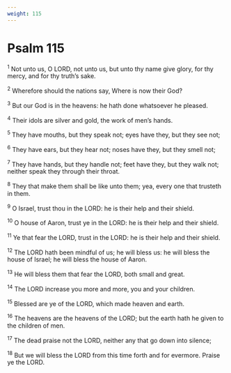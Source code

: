 ```yaml
---
weight: 115
---
```


# Psalm 115

<sup>1</sup> Not unto us, O LORD, not unto us, but unto thy name give glory, for thy mercy, and for thy truth’s sake. 

<sup>2</sup> Wherefore should the nations say, Where is now their God? 

<sup>3</sup> But our God is in the heavens: he hath done whatsoever he pleased. 

<sup>4</sup> Their idols are silver and gold, the work of men’s hands. 

<sup>5</sup> They have mouths, but they speak not; eyes have they, but they see not; 

<sup>6</sup> They have ears, but they hear not; noses have they, but they smell not; 

<sup>7</sup> They have hands, but they handle not; feet have they, but they walk not; neither speak they through their throat. 

<sup>8</sup> They that make them shall be like unto them; yea, every one that trusteth in them. 

<sup>9</sup> O Israel, trust thou in the LORD: he is their help and their shield. 

<sup>10</sup> O house of Aaron, trust ye in the LORD: he is their help and their shield. 

<sup>11</sup> Ye that fear the LORD, trust in the LORD: he is their help and their shield. 

<sup>12</sup> The LORD hath been mindful of us; he will bless us: he will bless the house of Israel; he will bless the house of Aaron. 

<sup>13</sup> He will bless them that fear the LORD, both small and great. 

<sup>14</sup> The LORD increase you more and more, you and your children. 

<sup>15</sup> Blessed are ye of the LORD, which made heaven and earth. 

<sup>16</sup> The heavens are the heavens of the LORD; but the earth hath he given to the children of men. 

<sup>17</sup> The dead praise not the LORD, neither any that go down into silence; 

<sup>18</sup> But we will bless the LORD from this time forth and for evermore. Praise ye the LORD. 


